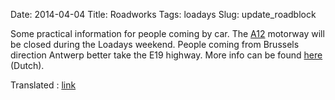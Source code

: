 Date: 2014-04-04
Title: Roadworks
Tags: loadays
Slug: update_roadblock

Some practical information for people coming by car. The [A12](http://en.wikipedia.org/wiki/A12_road_%28Belgium%29) motorway will be closed during the Loadays weekend. 
People coming from Brussels direction Antwerp better take the E19 highway. More info can be found [here](http://www.wegenenverkeer.be/wegenwerken/werven-snelwegen/vlaams-brabant/item/a12-londerzeel-werken-aan-de-spoorwegbrug-en-de-brug-over-de-mechelsestraat-2.html?category_id=231) (Dutch).

Translated : [link](http://www.google.com/translate?hl=en&ie=UTF8&sl=nl&tl=en&u=http%3A%2F%2Fwww.wegenenverkeer.be%2Fwegenwerken%2Fwerven-snelwegen%2Fvlaams-brabant%2Fitem%2Fa12-londerzeel-werken-aan-de-spoorwegbrug-en-de-brug-over-de-mechelsestraat-2.html%3Fcategory_id%3D231)
